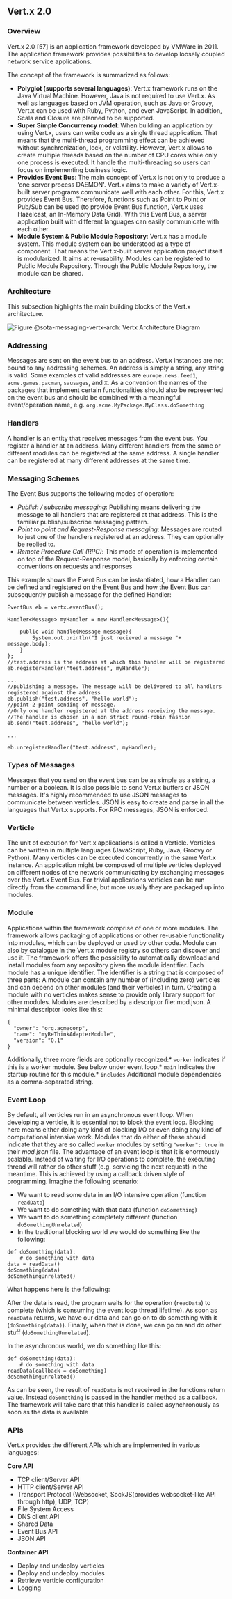 Vert.x 2.0
----------

### Overview

Vert.x 2.0 [57] is an application framework developed by VMWare in 2011. The application framework provides possibilities to develop loosely coupled network service applications.

The concept of the framework is summarized as follows:

-	**Polyglot (supports several languages)**: Vert.x framework runs on the Java Virtual Machine. However, Java is not required to use Vert.x. As well as languages based on JVM operation, such as Java or Groovy, Vert.x can be used with Ruby, Python, and even JavaScript. In addition, Scala and Closure are planned to be supported.
-	**Super Simple Concurrency model**: When building an application by using Vert.x, users can write code as a single thread application. That means that the multi-thread programming effect can be achieved without synchronization, lock, or volatility. However, Vert.x allows to create multiple threads based on the number of CPU cores while only one process is executed. It handle the multi-threading so users can focus on implementing business logic.
-	**Provides Event Bus**: The main concept of Vert.x is not only to produce a ‘one server process DAEMON'. Vert.x aims to make a variety of Vert.x-built server programs communicate well with each other. For this, Vert.x provides Event Bus. Therefore, functions such as Point to Point or Pub/Sub can be used (to provide Event Bus function, Vert.x uses Hazelcast, an In-Memory Data Grid). With this Event Bus, a server application built with different languages can easily communicate with each other.
-	**Module System & Public Module Repository**: Vert.x has a module system. This module system can be understood as a type of component. That means the Vert.x-built server application project itself is modularized. It aims at re-usability. Modules can be registered to Public Module Repository. Through the Public Module Repository, the module can be shared.

### Architecture

This subsection highlights the main building blocks of the Vert.x architecture.

![Figure @sota-messaging-vertx-arch: Vertx Architecture Diagram](vertx-architecture-diagram.png)

### Addressing

Messages are sent on the event bus to an address. Vert.x instances are not bound to any addressing schemes. An address is simply a string, any string is valid. Some examples of valid addresses are `europe.news.feed1`, `acme.games.pacman`, `sausages`, and `X`. As a convention the names of the packages that implement certain functionalities should also be represented on the event bus and should be combined with a meaningful event/operation name, e.g. `org.acme.MyPackage.MyClass.doSomething`

### Handlers

A handler is an entity that receives messages from the event bus. You register a handler at an address. Many different handlers from the same or different modules can be registered at the same address. A single handler can be registered at many different addresses at the same time.

### Messaging Schemes

The Event Bus supports the following modes of operation:

-	*Publish / subscribe messaging*: Publishing means delivering the message to all handlers that are registered at that address. This is the familiar publish/subscribe messaging pattern.
-	*Point to point and Request-Response messaging*: Messages are routed to just one of the handlers registered at an address. They can optionally be replied to.
-	*Remote Procedure Call (RPC)*: This mode of operation is implemented on top of the Request-Response model, basically by enforcing certain conventions on requests and responses

This example shows the Event Bus can be instantiated, how a Handler can be defined and registered on the Event Bus and how the Event Bus can subsequently publish a message for the defined Handler:

```
EventBus eb = vertx.eventBus();

Handler<Message> myHandler = new Handler<Message>(){

    public void handle(Message message){
        System.out.println("I just recieved a message "+ message.body);
    }
};
//test.address is the address at which this handler will be registered
eb.registerHandler("test.address", myHandler);

...
//publishing a message. The message will be delivered to all handlers registered against the address
eb.publish("test.address", "hello world");
//point-2-point sending of message.
//Only one handler registered at the address receiving the message.
//The handler is chosen in a non strict round-robin fashion
eb.send("test.address", "hello world");

...

eb.unregisterHandler("test.address", myHandler);

```

### Types of Messages

Messages that you send on the event bus can be as simple as a string, a number or a boolean. It is also possible to send Vert.x buffers or JSON messages. It's highly recommended to use JSON messages to communicate between verticles. JSON is easy to create and parse in all the languages that Vert.x supports. For RPC messages, JSON is enforced.

### Verticle

The unit of execution for Vert.x applications is called a Verticle. Verticles can be written in multiple languages (JavaScript, Ruby, Java, Groovy or Python). Many verticles can be executed concurrently in the same Vert.x instance. An application might be composed of multiple verticles deployed on different nodes of the network communicating by exchanging messages over the Vert.x Event Bus. For trivial applications verticles can be run directly from the command line, but more usually they are packaged up into modules.

### Module

Applications within the framework comprise of one or more modules. The framework allows packaging of applications or other re-usable functionality into modules, which can be deployed or used by other code. Module can also by catalogue in the Vert.x module registry so others can discover and use it. The framework offers the possibility to automatically download and install modules from any repository given the module identifier. Each module has a unique identifier. The identifier is a string that is composed of three parts: A module can contain any number of (including zero) verticles and can depend on other modules (and their verticles) in turn. Creating a module with no verticles makes sense to provide only library support for other modules. Modules are described by a descriptor file: mod.json. A minimal descriptor looks like this:

```
{
  "owner": "org.acmecorp",
  "name": "myReThinkAdapterModule",
  "version": "0.1"
}
```

Additionally, three more fields are optionally recognized:* `worker` indicates if this is a worker module. See below under event loop.* `main` Indicates the startup routine for this module.* `includes` Additional module dependencies as a comma-separated string.

### Event Loop

By default, all verticles run in an asynchronous event loop. When developing a verticle, it is essential not to block the event loop. Blocking here means either doing any kind of blocking I/O or even doing any kind of computational intensive work. Modules that do either of these should indicate that they are so called `worker` modules by setting `"worker": true` in their *mod.json* file. The advantage of an event loop is that it is enormously scalable. Instead of waiting for I/O operations to complete, the executing thread will rather do other stuff (e.g. servicing the next request) in the meantime. This is achieved by using a callback driven style of programming. Imagine the following scenario:

-	We want to read some data in an I/O intensive operation (function `readData`\)
-	We want to do something with that data (function `doSomething`\)
-	We want to do something completely different (function `doSomethingUnrelated`\)
-	In the traditional blocking world we would do something like the following:

```
def doSomething(data):
    # do something with data
data = readData()
doSomething(data)
doSomethingUnrelated()
```

What happens here is the following:

After the data is read, the program waits for the operation (`readData`) to complete (which is consuming the event loop thread lifetime). As soon as `readData` returns, we have our data and can go on to do something with it (`doSomething(data)`). Finally, when that is done, we can go on and do other stuff (`doSomethingUnrelated`).

In the asynchronous world, we do something like this:

```
def doSomething(data):
    # do something with data
readData(callback = doSomething)
doSomethingUnrelated()
```

As can be seen, the result of `readData` is not received in the functions return value. Instead `doSomething` is passed in the handler method as a callback. The framework will take care that this handler is called asynchronously as soon as the data is available

### APIs

Vert.x provides the different APIs which are implemented in various languages:

**Core API**

-	TCP client/Server API
-	HTTP client/Server API
-	Transport Protocol (Websocket, SockJS(provides websocket-like API through http), UDP, TCP)
-	File System Access
-	DNS client API
-	Shared Data
-	Event Bus API
-	JSON API

**Container API**

-	Deploy and undeploy verticles
-	Deploy and undeploy modules
-	Retrieve verticle configuration
-	Logging
